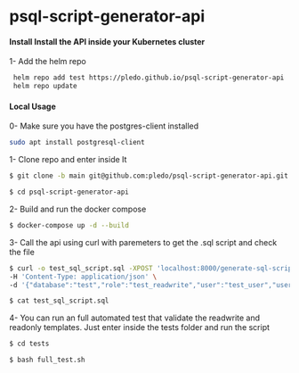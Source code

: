 # psql-script-generator-api


#### Install Install the API inside your Kubernetes cluster

1- Add the helm repo
```bash
 helm repo add test https://pledo.github.io/psql-script-generator-api
 helm repo update
```

#### Local Usage

0- Make sure you have the postgres-client installed
```bash
sudo apt install postgresql-client
```
1- Clone repo and enter inside It

```bash
$ git clone -b main git@github.com:pledo/psql-script-generator-api.git 

$ cd psql-script-generator-api
```

2- Build and run the docker compose
```bash
$ docker-compose up -d --build
```

3- Call the api using curl with paremeters to get the .sql script and check the file

```bash
$ curl -o test_sql_script.sql -XPOST 'localhost:8000/generate-sql-script' \
-H 'Content-Type: application/json' \
-d '{"database":"test","role":"test_readwrite","user":"test_user","user_pass":"qweasdzxc","template":"readwrite-user-template.sql.j2"}'

$ cat test_sql_script.sql
```

4- You can run an full automated test that validate the readwrite and readonly templates. Just enter inside the tests folder and run the script
```bash
$ cd tests

$ bash full_test.sh
```

